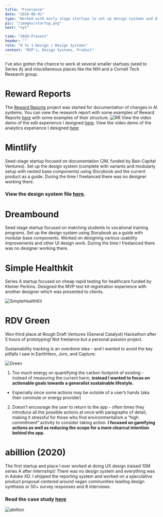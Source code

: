 ```yaml
---
title: "Freelance"
date: "2018-08-01"
type: "Worked with early stage startups to set up design systems and did conceptual product design with a research group."
pic: "/images/startup.png"
next: "nyt"

time: "2020-Present"
header: ""
role: "0 to 1 Design / Design Systems"
context: "MVP's, Design Systems, Product"
---
```


I’ve also gotten the chance to work at several smaller startups (seed to Series A) and miscellaneous places like the NIH and a Cornell Tech Research group.

# Reward Reports

The [Reward Reports](https://rewardreports.github.io/) project was started for documentation of changes in AI systems. You can view the research report with some examples of Reward Reports [here](https://arxiv.org/abs/2204.10817) with some examples of their structure.
![RR](startups/rreport.png)
View the video demo of the edit experience I designed [here](https://www.loom.com/share/7dcf58db3220485bbdf2d772003a5d33?t=43&sid=09114717-c2da-414c-926e-8952ed5c4dee).
View the video demo of the analytics experience I designed [here](https://www.loom.com/share/a11cba8379e14cdda60d3c62789be4d4)

# Mintlify

Seed-stage startup focused on documentation (2M, funded by Bain Capital Ventures). Set up the design system (complete with variants and modularly setup with nested base components) using Storybook and the current product as a guide. During the time I freelanced there was no designer working there.

### View the design system file [here](https://www.figma.com/file/RRaHfRWIFsEEWpsO4HR0wq/Mint-Design-System?node-id=6%3A99&t=Twh1Bh6vZBaLBhPn-1).

<!-- ![Mintlify](startups/startup.png) -->

# Dreambound

Seed stage startup focused on matching students to vocational training programs. Set up the design system using Storybook as a guide with modular base components. Worked on designing various usability improvements and other UI design work. During the time I freelanced there was no designer working there.

# Simple Healthkit

Series A startup focused on cheap rapid testing for healthcare funded by Kleiner Perkins. Designed the MVP test kit registration experience with another designer which was presented to clients.

![SimpleHealthKit](startups/shk.png)

# RDV Green

Won third place at Rough Draft Ventures (General Catalyst) Hackathon after 5 hours of prototyping! Not freelance but a personal passion project.

Sustainability tracking is an overdone idea - and I wanted to avoid the key pitfalls I saw in EarthHero, Joro, and Capture:

![Green](startups/green.png)

1. Too much energy on quantifying the carbon footprint of existing - instead of measuring the current harm, **instead I wanted to focus on actionable goals towards a generalist sustainable lifestyle.**

- Especially since some actions may be outside of a user’s hands (aka their commute or energy provider)

2. Doesn’t encourage the user to return to the app - often times they introduce all the possible actions at once with paragraphs of detail, making it stressful for those who find environmentalism a “high commitment” activity to consider taking action. **I focused on gamifying actions as well as reducing the scope for a more clearcut intention behind the app.**

# abillion (2020)

The first startup and place I ever worked at doing UX design (raised 10M series A after internship)! There was no design system and everything was in Adobe XD. I shipped the reporting system and worked on a speculative product proposal centered around vegan communities leading design synthesis or 50+ survey responses and 8 interviews.

### Read the case study [here](https://old.connie-liu.me/#/abillion)

![abillion](startups/startup%201.png)

<!-- # NIH (2020)

For the Fall of 2020 I was selected to be part of the 37 person [Civic Digital Fellowship](https://www.codingitforward.com/civic-digital-fellowship) cohort (10% acceptance rate). The fellowship is a paid internship for student technologists to solve pressing problems in federal agencies and foray into civic tech.

For my project, I was tasked with creating an education section geared towards the public for the National Institute of Biomedical Imaging and Bioengineering's Interagency Modeling and Analysis Group Wiki.

### Read the case study [here](https://old.connie-liu.me/#/NIH)

![nih](startups/startup%202.png)

![nih](startups/startup%203.png)

![nih](startups/startup%204.png) -->
